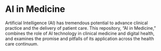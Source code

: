 # AI in Medicine

Artificial Intelligence (AI) has tremendous potential to advance clinical practice and the delivery of patient care. This repository, “AI in Medicine,” combines the role of AI technology in clinical medicine and digital health, and examines the promise and pitfalls of its application across the health care continuum.
